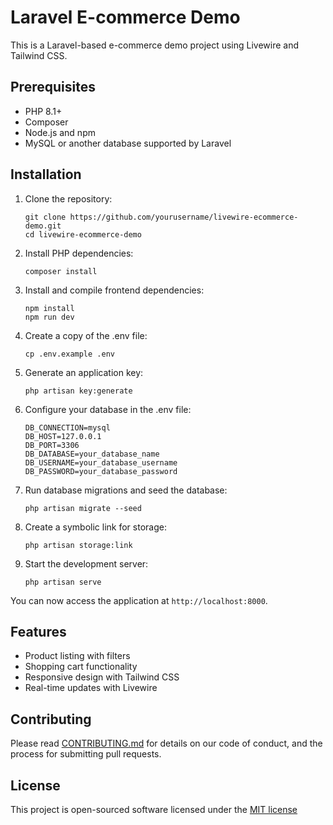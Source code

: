 # Laravel E-commerce Demo

This is a Laravel-based e-commerce demo project using Livewire and Tailwind CSS.

## Prerequisites

- PHP 8.1+
- Composer
- Node.js and npm
- MySQL or another database supported by Laravel

## Installation

1. Clone the repository:
   ```
   git clone https://github.com/yourusername/livewire-ecommerce-demo.git
   cd livewire-ecommerce-demo
   ```

2. Install PHP dependencies:
   ```
   composer install
   ```

3. Install and compile frontend dependencies:
   ```
   npm install
   npm run dev
   ```

4. Create a copy of the .env file:
   ```
   cp .env.example .env
   ```

5. Generate an application key:
   ```
   php artisan key:generate
   ```

6. Configure your database in the .env file:
   ```
   DB_CONNECTION=mysql
   DB_HOST=127.0.0.1
   DB_PORT=3306
   DB_DATABASE=your_database_name
   DB_USERNAME=your_database_username
   DB_PASSWORD=your_database_password
   ```

7. Run database migrations and seed the database:
   ```
   php artisan migrate --seed
   ```

8. Create a symbolic link for storage:
   ```
   php artisan storage:link
   ```

9. Start the development server:
   ```
   php artisan serve
   ```

You can now access the application at `http://localhost:8000`.

## Features

- Product listing with filters
- Shopping cart functionality
- Responsive design with Tailwind CSS
- Real-time updates with Livewire

## Contributing

Please read [CONTRIBUTING.md](CONTRIBUTING.md) for details on our code of conduct, and the process for submitting pull requests.

## License

This project is open-sourced software licensed under the [MIT license](https://opensource.org/licenses/MIT)
